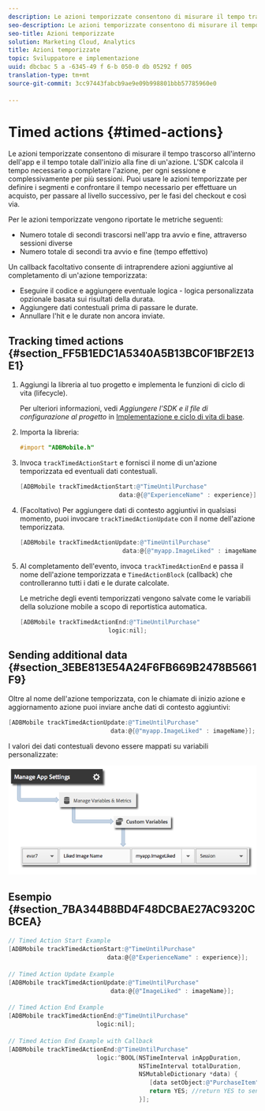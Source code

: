 ```yaml
---
description: Le azioni temporizzate consentono di misurare il tempo trascorso all'interno dell'app e il tempo totale dall'inizio alla fine di un'azione. L'SDK calcola il tempo necessario a completare l'azione, per ogni sessione e complessivamente per più sessioni. Puoi usare le azioni temporizzate per definire i segmenti e confrontare il tempo necessario per effettuare un acquisto, per passare al livello successivo, per le fasi del checkout e così via.
seo-description: Le azioni temporizzate consentono di misurare il tempo trascorso all'interno dell'app e il tempo totale dall'inizio alla fine di un'azione. L'SDK calcola il tempo necessario a completare l'azione, per ogni sessione e complessivamente per più sessioni. Puoi usare le azioni temporizzate per definire i segmenti e confrontare il tempo necessario per effettuare un acquisto, per passare al livello successivo, per le fasi del checkout e così via.
seo-title: Azioni temporizzate
solution: Marketing Cloud, Analytics
title: Azioni temporizzate
topic: Sviluppatore e implementazione
uuid: dbcbac 5 a -6345-49 f 6-b 050-0 db 05292 f 005
translation-type: tm+mt
source-git-commit: 3cc97443fabcb9ae9e09b998801bbb57785960e0

---
```



# Timed actions {#timed-actions}

Le azioni temporizzate consentono di misurare il tempo trascorso all'interno dell'app e il tempo totale dall'inizio alla fine di un'azione. L'SDK calcola il tempo necessario a completare l'azione, per ogni sessione e complessivamente per più sessioni. Puoi usare le azioni temporizzate per definire i segmenti e confrontare il tempo necessario per effettuare un acquisto, per passare al livello successivo, per le fasi del checkout e così via.

Per le azioni temporizzate vengono riportate le metriche seguenti:

* Numero totale di secondi trascorsi nell'app tra avvio e fine, attraverso sessioni diverse
* Numero totale di secondi tra avvio e fine (tempo effettivo)

Un callback facoltativo consente di intraprendere azioni aggiuntive al completamento di un'azione temporizzata:

* Eseguire il codice e aggiungere eventuale logica - logica personalizzata opzionale basata sui risultati della durata.
* Aggiungere dati contestuali prima di passare le durate.
* Annullare l'hit e le durate non ancora inviate.

## Tracking timed actions {#section_FF5B1EDC1A5340A5B13BC0F1BF2E13E1}

1. Aggiungi la libreria al tuo progetto e implementa le funzioni di ciclo di vita (lifecycle).

   Per ulteriori informazioni, vedi *Aggiungere l'SDK e il file di configurazione al progetto* in [Implementazione e ciclo di vita di base](/help/ios/getting-started/dev-qs.md).
1. Importa la libreria:

   ```objective-c
   #import "ADBMobile.h"
   ```

1. Invoca `trackTimedActionStart` e fornisci il nome di un'azione temporizzata ed eventuali dati contestuali.

   ```objective-c
   [ADBMobile trackTimedActionStart:@"TimeUntilPurchase"  
                               data:@{@"ExperienceName" : experience}];
   ```

1. (Facoltativo) Per aggiungere dati di contesto aggiuntivi in qualsiasi momento, puoi invocare `trackTimedActionUpdate` con il nome dell'azione temporizzata.

   ```objective-c
   [ADBMobile trackTimedActionUpdate:@"TimeUntilPurchase"  
                                data:@{@"myapp.ImageLiked" : imageName}];
   ```

1. Al completamento dell'evento, invoca `trackTimedActionEnd` e passa il nome dell'azione temporizzata e `TimedActionBlock` (callback) che controlleranno tutti i dati e le durate calcolate.

   Le metriche degli eventi temporizzati vengono salvate come le variabili della soluzione mobile a scopo di reportistica automatica.

   ```objective-c
   [ADBMobile trackTimedActionEnd:@"TimeUntilPurchase"  
                            logic:nil];
   ```

## Sending additional data {#section_3EBE813E54A24F6FB669B2478B5661F9}

Oltre al nome dell'azione temporizzata, con le chiamate di inizio azione e aggiornamento azione puoi inviare anche dati di contesto aggiuntivi:

```objective-c
[ADBMobile trackTimedActionUpdate:@"TimeUntilPurchase"  
                             data:@{@"myapp.ImageLiked" : imageName}];
```

I valori dei dati contestuali devono essere mappati su variabili personalizzate:

![](assets/map-variable-context-ltv.png)

## Esempio {#section_7BA344B8BD4F48DCBAE27AC9320CBCEA}

```objective-c
// Timed Action Start Example 
[ADBMobile trackTimedActionStart:@"TimeUntilPurchase"  
                            data:@{@"ExperienceName" : experience}];

// Timed Action Update Example 
[ADBMobile trackTimedActionUpdate:@"TimeUntilPurchase"  
                             data:@{@"ImageLiked" : imageName}];

// Timed Action End Example 
[ADBMobile trackTimedActionEnd:@"TimeUntilPurchase"  
                         logic:nil]; 
 
// Timed Action End Example with Callback 
[ADBMobile trackTimedActionEnd:@"TimeUntilPurchase"  
                         logic:^BOOL(NSTimeInterval inAppDuration,  
                                     NSTimeInterval totalDuration,  
                                     NSMutableDictionary *data) { 
                                        [data setObject:@"PurchaseItem" forKey:@"Item453"]; 
                                        return YES; //return YES to send the hit, NO to cancel 
                                     }];
```

